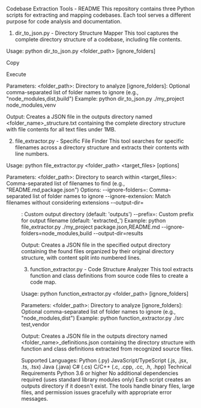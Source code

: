 Codebase Extraction Tools - README
This repository contains three Python scripts for extracting and mapping codebases. Each tool serves a different purpose for code analysis and documentation.

1. dir_to_json.py - Directory Structure Mapper
This tool captures the complete directory structure of a codebase, including file contents.

Usage:
python dir_to_json.py <folder_path> [ignore_folders]

Copy

Execute

Parameters:
<folder_path>: Directory to analyze
[ignore_folders]: Optional comma-separated list of folder names to ignore (e.g., "node_modules,dist,build")
Example:
python dir_to_json.py ./my_project node_modules,venv

Output:
Creates a JSON file in the outputs directory named <folder_name>_structure.txt containing the complete directory structure with file contents for all text files under 1MB.

2. file_extractor.py - Specific File Finder
This tool searches for specific filenames across a directory structure and extracts their contents with line numbers.

Usage:
python file_extractor.py <folder_path> <target_files> [options]

Parameters:
<folder_path>: Directory to search within
<target_files>: Comma-separated list of filenames to find (e.g., "README.md,package.json")
Options:
--ignore-folders=<folders>: Comma-separated list of folder names to ignore
--ignore-extension: Match filenames without considering extensions
--output-dir=<dir>: Custom output directory (default: 'outputs')
--prefix=<prefix>: Custom prefix for output filename (default: 'extracted_')
Example:
python file_extractor.py ./my_project package.json,README.md --ignore-folders=node_modules,build --output-dir=results

Output:
Creates a JSON file in the specified output directory containing the found files organized by their original directory structure, with content split into numbered lines.

3. function_extractor.py - Code Structure Analyzer
This tool extracts function and class definitions from source code files to create a code map.

Usage:
python function_extractor.py <folder_path> [ignore_folders]

Parameters:
<folder_path>: Directory to analyze
[ignore_folders]: Optional comma-separated list of folder names to ignore (e.g., "node_modules,dist")
Example:
python function_extractor.py ./src test,vendor

Output:
Creates a JSON file in the outputs directory named <folder_name>_definitions.json containing the directory structure with function and class definitions extracted from recognized source files.

Supported Languages:
Python (.py)
JavaScript/TypeScript (.js, .jsx, .ts, .tsx)
Java (.java)
C# (.cs)
C/C++ (.c, .cpp, .cc, .h, .hpp)
Technical Requirements
Python 3.6 or higher
No additional dependencies required (uses standard library modules only)
Each script creates an outputs directory if it doesn't exist. The tools handle binary files, large files, and permission issues gracefully with appropriate error messages.